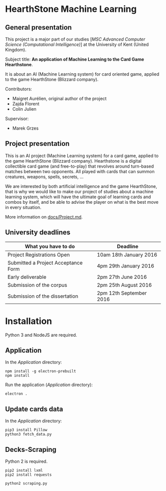 # HearthStone Machine Learning

## General presentation

This project is a major part of our studies [*MSC Advanced Computer Science (Computational Intelligence)*] at the University of Kent (United Kingdom).

Subject title: **An application of Machine Learning to the Card Game Hearthstone**.

It is about an AI (Machine Learning system) for card oriented game, applied to the game HearthStone (Blizzard company).

Contributors:

- Maigret Aurélien, original author of the project
- Zajda Florent
- Colin Julien

Supervisor:

- Marek Grzes

## Project presentation

This is an AI project (Machine Learning system) for a card game, applied to the game HearthStone (Blizzard company). Hearthstone is a digital collectible card game (and free-to-play) that revolves around turn-based matches between two opponents. All played with cards that can summon creatures, weapons, spells, secrets, ...

We are interested by both artificial intelligence and the game HearthStone, that is why we would like to make our project of studies about a machine learning system, which will have the ultimate goal of learning cards and combos by itself, and be able to advise the player on what is the best move in every situation.

More information on [docs/Project.md](./docs/Project.md).

## University deadlines

| What you have to do                 | Deadline                |
| ----------------------------------- | ----------------------- |
| Project Registrations Open          | 10am 18th January 2016  |
| Submitted a Project Acceptance Form | 4pm 29th January 2016   |
| Early deliverable                   | 2pm 27th June 2016      |
| Submission of the corpus            | 2pm 25th August 2016    |
| Submission of the dissertation      | 2pm 12th September 2016 |

# Installation

Python 3 and NodeJS are required.

## Application

In the *Application* directory:

```
npm install -g electron-prebuilt
npm install
```

Run the application (*Application* directory):

```
electron .
```

## Update cards data

In the *Application* directory:

```
pip3 install Pillow
python3 fetch_data.py
```

## Decks-Scraping

Python 2 is required.

```
pip2 install lxml
pip2 install requests
```

```
python2 scraping.py
```
